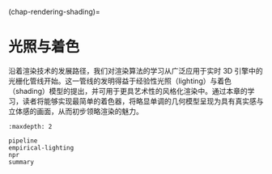 (chap-rendering-shading)=
# 光照与着色

沿着渲染技术的发展路径，我们对渲染算法的学习从广泛应用于实时 3D 引擎中的光栅化管线开始。这一管线的发明得益于经验性光照（lighting）与着色（shading）模型的提出，并可用于更具艺术性的风格化渲染中。通过本章的学习，读者将能够实现最简单的着色器，将略显单调的几何模型呈现为具有真实感与立体感的画面，从而初步领略渲染的魅力。

```{toctree}
:maxdepth: 2

pipeline
empirical-lighting
npr
summary
```